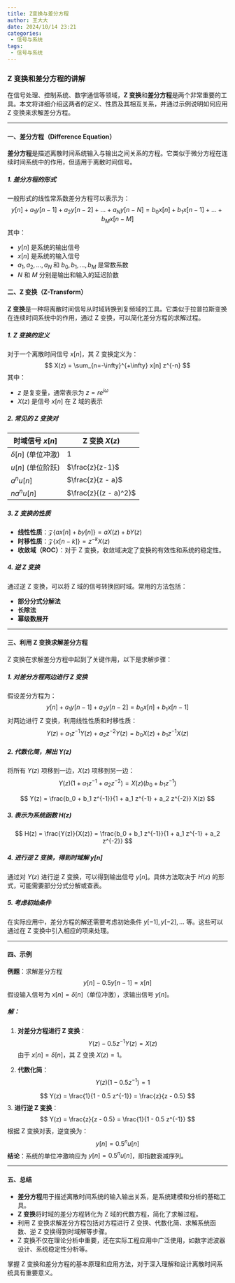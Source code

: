 ```yaml
---
title: Z变换与差分方程
author: 王大大
date: 2024/10/14 23:21
categories:
 - 信号与系统
tags:
 - 信号与系统
---
```

### Z 变换和差分方程的讲解

在信号处理、控制系统、数字通信等领域，**Z 变换**和**差分方程**是两个非常重要的工具。本文将详细介绍这两者的定义、性质及其相互关系，并通过示例说明如何应用 Z 变换来求解差分方程。

---

#### 一、差分方程（Difference Equation）

**差分方程**是描述离散时间系统输入与输出之间关系的方程。它类似于微分方程在连续时间系统中的作用，但适用于离散时间信号。

##### 1. 差分方程的形式

一般形式的线性常系数差分方程可以表示为：
$$
    y[n] + a_1 y[n-1] + a_2 y[n-2] + \dots + a_N y[n-N] = b_0 x[n] + b_1 x[n-1] + \dots + b_M x[n-M]
$$
其中：
- $y[n]$ 是系统的输出信号
- $x[n]$ 是系统的输入信号
- $a_1, a_2, \dots, a_N$ 和 $b_0, b_1, \dots, b_M$ 是常数系数
- $N$ 和 $M$ 分别是输出和输入的延迟阶数


#### 二、Z 变换（Z-Transform）

**Z 变换**是一种将离散时间信号从时域转换到复频域的工具。它类似于拉普拉斯变换在连续时间系统中的作用，通过 Z 变换，可以简化差分方程的求解过程。

##### 1. Z 变换的定义

对于一个离散时间信号 $x[n]$，其 Z 变换定义为：
$$
    X(z) = \sum_{n=-\infty}^{+\infty} x[n] z^{-n}
$$
其中：
- $z$ 是复变量，通常表示为 $z = re^{j\omega}$
- $X(z)$ 是信号 $x[n]$ 在 Z 域的表示

##### 2. 常见的 Z 变换对

| 时域信号 $x[n]$ | Z 变换 $X(z)$ |
|---------------------|-------------------|
| $\delta[n]$ (单位冲激) | 1 |
| $u[n]$ (单位阶跃) | $\frac{z}{z-1}$ |
| $a^n u[n]$ | $\frac{z}{z - a}$ |
| $n a^n u[n]$ | $\frac{z}{(z - a)^2}$ |

##### 3. Z 变换的性质

- **线性性质**：$\mathcal{Z}\{a x[n] + b y[n]\} = a X(z) + b Y(z)$
- **时移性质**：$\mathcal{Z}\{x[n - k]\} = z^{-k} X(z)$
- **收敛域（ROC）**：对于 Z 变换，收敛域决定了变换的有效性和系统的稳定性。

##### 4. 逆 Z 变换

通过逆 Z 变换，可以将 Z 域的信号转换回时域。常用的方法包括：
- **部分分式分解法**
- **长除法**
- **幂级数展开**

---

#### 三、利用 Z 变换求解差分方程

Z 变换在求解差分方程中起到了关键作用，以下是求解步骤：

##### 1. 对差分方程两边进行 Z 变换

假设差分方程为：
$$
    y[n] + a_1 y[n-1] + a_2 y[n-2] = b_0 x[n] + b_1 x[n-1]
$$
对两边进行 Z 变换，利用线性性质和时移性质：
$$
    Y(z) + a_1 z^{-1} Y(z) + a_2 z^{-2} Y(z) = b_0 X(z) + b_1 z^{-1} X(z)
$$
##### 2. 代数化简，解出 $Y(z)$

将所有 $Y(z)$ 项移到一边，$X(z)$ 项移到另一边：
$$
    Y(z) (1 + a_1 z^{-1} + a_2 z^{-2}) = X(z) (b_0 + b_1 z^{-1})
$$

$$
    Y(z) = \frac{b_0 + b_1 z^{-1}}{1 + a_1 z^{-1} + a_2 z^{-2}} X(z)
$$
##### 3. 表示为系统函数 $H(z)$
$$
    H(z) = \frac{Y(z)}{X(z)} = \frac{b_0 + b_1 z^{-1}}{1 + a_1 z^{-1} + a_2 z^{-2}}
$$
##### 4. 进行逆 Z 变换，得到时域解 $y[n]$

通过对 $Y(z)$ 进行逆 Z 变换，可以得到输出信号 $y[n]$。具体方法取决于 $H(z)$ 的形式，可能需要部分分式分解或查表。

##### 5. 考虑初始条件

在实际应用中，差分方程的解还需要考虑初始条件 $y[-1], y[-2], \dots$ 等。这些可以通过在 Z 变换中引入相应的项来处理。

---

#### 四、示例

**例题**：求解差分方程
$$
    y[n] - 0.5 y[n-1] = x[n]
$$
假设输入信号为 $x[n] = \delta[n]$（单位冲激），求输出信号 $y[n]$。

##### 解：

1. **对差分方程进行 Z 变换**：
$$
    Y(z) - 0.5 z^{-1} Y(z) = X(z)
$$
由于 $x[n] = \delta[n]$，其 Z 变换 $X(z) = 1$。

2. **代数化简**：
$$
    Y(z) (1 - 0.5 z^{-1}) = 1
$$

$$
    Y(z) = \frac{1}{1 - 0.5 z^{-1}} = \frac{z}{z - 0.5}
$$
3. **进行逆 Z 变换**：
$$
    Y(z) = \frac{z}{z - 0.5} = \frac{1}{1 - 0.5 z^{-1}}
$$
根据 Z 变换对表，逆变换为：
$$
    y[n] = 0.5^n u[n]
$$
**结论**：系统的单位冲激响应为 $y[n] = 0.5^n u[n]$，即指数衰减序列。

---

#### 五、总结

- **差分方程**用于描述离散时间系统的输入输出关系，是系统建模和分析的基础工具。
- **Z 变换**将时域的差分方程转化为 Z 域的代数方程，简化了求解过程。
- 利用 Z 变换求解差分方程包括对方程进行 Z 变换、代数化简、求解系统函数、逆 Z 变换得到时域解等步骤。
- Z 变换不仅在理论分析中重要，还在实际工程应用中广泛使用，如数字滤波器设计、系统稳定性分析等。

掌握 Z 变换和差分方程的基本原理和应用方法，对于深入理解和设计离散时间系统具有重要意义。
